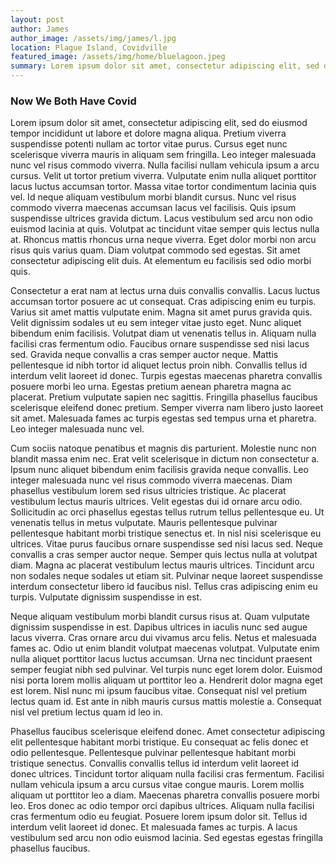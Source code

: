 ```yaml
---
layout: post
author: James
author_image: /assets/img/james/l.jpg
location: Plague Island, Covidville
featured_image: /assets/img/home/bluelagoon.jpeg
summary: Lorem ipsum dolor sit amet, consectetur adipiscing elit, sed do eiusmod tempor incididunt ut labore et dolore magna aliqua. Pretium viverra suspendisse potenti nullam ac tortor vitae purus. Cursus eget nunc scelerisque viverra mauris in aliquam sem fringilla. Leo integer malesuada nunc vel risus commodo viverra. Nulla facilisi nullam vehicula ipsum a arcu cursus. Velit ut tortor pretium viverra. Vulputate enim nulla aliquet porttitor lacus luctus accumsan tortor. Massa vitae tortor condimentum lacinia quis vel. Id neque aliquam vestibulum morbi blandit cursus. Nunc vel risus commodo viverra maecenas accumsan lacus vel facilisis. Quis ipsum suspendisse ultrices gravida dictum. Lacus vestibulum sed arcu non odio euismod lacinia at quis. Volutpat ac tincidunt vitae semper quis lectus nulla at. Rhoncus mattis rhoncus urna neque viverra. Eget dolor morbi non arcu risus quis varius quam. Diam volutpat commodo sed egestas. Sit amet consectetur adipiscing elit duis. At elementum eu facilisis sed odio morbi quis.
---
```


### Now We Both Have Covid

Lorem ipsum dolor sit amet, consectetur adipiscing elit, sed do eiusmod tempor incididunt ut labore et dolore magna aliqua. Pretium viverra suspendisse potenti nullam ac tortor vitae purus. Cursus eget nunc scelerisque viverra mauris in aliquam sem fringilla. Leo integer malesuada nunc vel risus commodo viverra. Nulla facilisi nullam vehicula ipsum a arcu cursus. Velit ut tortor pretium viverra. Vulputate enim nulla aliquet porttitor lacus luctus accumsan tortor. Massa vitae tortor condimentum lacinia quis vel. Id neque aliquam vestibulum morbi blandit cursus. Nunc vel risus commodo viverra maecenas accumsan lacus vel facilisis. Quis ipsum suspendisse ultrices gravida dictum. Lacus vestibulum sed arcu non odio euismod lacinia at quis. Volutpat ac tincidunt vitae semper quis lectus nulla at. Rhoncus mattis rhoncus urna neque viverra. Eget dolor morbi non arcu risus quis varius quam. Diam volutpat commodo sed egestas. Sit amet consectetur adipiscing elit duis. At elementum eu facilisis sed odio morbi quis.

Consectetur a erat nam at lectus urna duis convallis convallis. Lacus luctus accumsan tortor posuere ac ut consequat. Cras adipiscing enim eu turpis. Varius sit amet mattis vulputate enim. Magna sit amet purus gravida quis. Velit dignissim sodales ut eu sem integer vitae justo eget. Nunc aliquet bibendum enim facilisis. Volutpat diam ut venenatis tellus in. Aliquam nulla facilisi cras fermentum odio. Faucibus ornare suspendisse sed nisi lacus sed. Gravida neque convallis a cras semper auctor neque. Mattis pellentesque id nibh tortor id aliquet lectus proin nibh. Convallis tellus id interdum velit laoreet id donec. Turpis egestas maecenas pharetra convallis posuere morbi leo urna. Egestas pretium aenean pharetra magna ac placerat. Pretium vulputate sapien nec sagittis. Fringilla phasellus faucibus scelerisque eleifend donec pretium. Semper viverra nam libero justo laoreet sit amet. Malesuada fames ac turpis egestas sed tempus urna et pharetra. Leo integer malesuada nunc vel.

Cum sociis natoque penatibus et magnis dis parturient. Molestie nunc non blandit massa enim nec. Erat velit scelerisque in dictum non consectetur a. Ipsum nunc aliquet bibendum enim facilisis gravida neque convallis. Leo integer malesuada nunc vel risus commodo viverra maecenas. Diam phasellus vestibulum lorem sed risus ultricies tristique. Ac placerat vestibulum lectus mauris ultrices. Velit egestas dui id ornare arcu odio. Sollicitudin ac orci phasellus egestas tellus rutrum tellus pellentesque eu. Ut venenatis tellus in metus vulputate. Mauris pellentesque pulvinar pellentesque habitant morbi tristique senectus et. In nisl nisi scelerisque eu ultrices. Vitae purus faucibus ornare suspendisse sed nisi lacus sed. Neque convallis a cras semper auctor neque. Semper quis lectus nulla at volutpat diam. Magna ac placerat vestibulum lectus mauris ultrices. Tincidunt arcu non sodales neque sodales ut etiam sit. Pulvinar neque laoreet suspendisse interdum consectetur libero id faucibus nisl. Tellus cras adipiscing enim eu turpis. Vulputate dignissim suspendisse in est.

Neque aliquam vestibulum morbi blandit cursus risus at. Quam vulputate dignissim suspendisse in est. Dapibus ultrices in iaculis nunc sed augue lacus viverra. Cras ornare arcu dui vivamus arcu felis. Netus et malesuada fames ac. Odio ut enim blandit volutpat maecenas volutpat. Vulputate enim nulla aliquet porttitor lacus luctus accumsan. Urna nec tincidunt praesent semper feugiat nibh sed pulvinar. Vel turpis nunc eget lorem dolor. Euismod nisi porta lorem mollis aliquam ut porttitor leo a. Hendrerit dolor magna eget est lorem. Nisl nunc mi ipsum faucibus vitae. Consequat nisl vel pretium lectus quam id. Est ante in nibh mauris cursus mattis molestie a. Consequat nisl vel pretium lectus quam id leo in.

Phasellus faucibus scelerisque eleifend donec. Amet consectetur adipiscing elit pellentesque habitant morbi tristique. Eu consequat ac felis donec et odio pellentesque. Pellentesque pulvinar pellentesque habitant morbi tristique senectus. Convallis convallis tellus id interdum velit laoreet id donec ultrices. Tincidunt tortor aliquam nulla facilisi cras fermentum. Facilisi nullam vehicula ipsum a arcu cursus vitae congue mauris. Lorem mollis aliquam ut porttitor leo a diam. Maecenas pharetra convallis posuere morbi leo. Eros donec ac odio tempor orci dapibus ultrices. Aliquam nulla facilisi cras fermentum odio eu feugiat. Posuere lorem ipsum dolor sit. Tellus id interdum velit laoreet id donec. Et malesuada fames ac turpis. A lacus vestibulum sed arcu non odio euismod lacinia. Sed egestas egestas fringilla phasellus faucibus.
